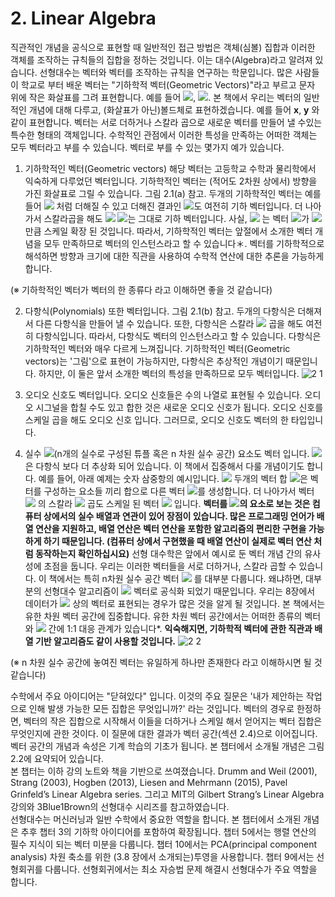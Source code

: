 # 2. Linear Algebra

 직관적인 개념을 공식으로 표현할 때 일반적인 접근 방법은 객체(심볼) 집합과 이러한 객체를 조작하는 규칙들의 집합을 정하는 것입니다. 이는 대수(Algebra)라고 알려져 있습니다.
선형대수는 벡터와 벡터를 조작하는 규칙을 연구하는 학문입니다. 많은 사람들이 학교로 부터 배운 벡터는 "기하학적 벡터(Geometric Vectors)"라고 부르고 문자 위에 작은 화살표를 그려 표현합니다. 예를 들어  ![](https://latex.codecogs.com/svg.image?\overrightarrow{x}), ![](https://latex.codecogs.com/svg.image?\overrightarrow{y}). 본 책에서 우리는 벡터의 일반적인 개념에 대해 다루고, (화살표가 아닌)볼드체로 표현하겠습니다. 예를 들어 **x**, **y** 와 같이 표현합니다.
 벡터는 서로 더하거나 스칼라 곱으로 새로운 벡터를 만들어 낼 수있는 특수한 형태의 객체입니다. 수학적인 관점에서 이러한 특성을 만족하는 어떠한 객체는 모두 벡터라고 부를 수 있습니다. 벡터로 부를 수 있는 몇가지 예가 있습니다.
   
1. 기하학적인 벡터(Geometric vectors) 해당 벡터는 고등학교 수학과 물리학에서 익숙하게 다루었던 벡터입니다. 기하학적인 벡터는 (적어도 2차원 상에서) 방향을 가진 화살표로 그릴 수 있습니다. 그림 2.1(a) 참고. 두개의 기하학적인 벡터는 예를 들어 ![](https://latex.codecogs.com/svg.image?\overrightarrow{x}%20+%20\overrightarrow{y}%20=%20\overrightarrow{z}) 처럼 더해질 수 있고 더해진 결과인 ![](https://latex.codecogs.com/svg.image?\overrightarrow{z})도 여전히 기하 벡터입니다. 더 나아가서 스칼라곱을 해도 ![](https://latex.codecogs.com/svg.image?\lambda\overrightarrow{x},%20\lambda\in\mathbb{R}) ![](https://latex.codecogs.com/svg.image?\lambda\overrightarrow{x})는 그대로 기하 벡터입니다. 사실, ![](https://latex.codecogs.com/svg.image?\lambda\overrightarrow{x}) 는 벡터 ![](https://latex.codecogs.com/svg.image?\overrightarrow{x})가 ![](https://latex.codecogs.com/svg.image?\lambda) 만큼 스케일 확장 된 것입니다. 따라서, 기하학적인 벡터는 앞절에서 소개한 벡터 개념을 모두 만족하므로 벡터의 인스턴스라고 할 수 있습니다＊. 벡터를 기하학적으로 해석하면 방향과 크기에 대한 직관을 사용하여 수학적 연산에 대한 추론을 가능하게 합니다.  
  
(※ 기하학적인 벡터가 벡터의 한 종류다 라고 이해하면 좋을 것 같습니다)
  
2. 다항식(Polynomials) 또한 벡터입니다. 그림 2.1(b) 참고. 두개의 다항식은 더해져서 다른 다항식을 만들어 낼 수 있습니다. 또한, 다항식은 스칼라 ![](https://latex.codecogs.com/svg.image?\lambda\in\mathbb{R}) 곱을 해도 여전히 다항식입니다. 따라서, 다항식도 벡터의 인스턴스라고 할 수 있습니다. 다항식은 기하학적인 벡터와 매우 다르게 느껴집니다. 기하학적인 벡터(Geometric vectors)는 '그림'으로 표현이 가능하지만, 다항식은 추상적인 개념이기 때문입니다. 하지만, 이 둘은 앞서 소개한 벡터의 특성을 만족하므로 모두 벡터입니다.
![2 1](https://user-images.githubusercontent.com/20452919/164996642-377c0f13-0431-4f09-810b-737641da4e74.PNG)


3. 오디오 신호도 벡터입니다. 오디오 신호들은 수의 나열로 표현될 수 있습니다. 오디오 시그널을 합칠 수도 있고 합한 것은 새로운 오디오 신호가 됩니다. 오디오 신호를 스케일 곱을 해도 오디오 신호 입니다. 그러므로, 오디오 신호도 벡터의 한 타입입니다.

4. 실수 ![](https://latex.codecogs.com/svg.image?\mathbb{R}^n)(n개의 실수로 구성된 튜플 혹은 n 차원 실수 공간) 요소도 벡터 입니다. ![](https://latex.codecogs.com/svg.image?\mathbb{R}^n)은 다항식 보다 더 추상화 되어 있습니다. 이 책에서 집중해서 다룰 개념이기도 합니다. 예를 들어, 아래 예제는 숫자 삼중항의 예시입니다.
![](https://latex.codecogs.com/svg.image?a=\begin{bmatrix}1\\2\\3\end{bmatrix}\in\mathbb{R}^3)
두개의 벡터 합 ![](https://latex.codecogs.com/svg.image?a,%20b\in\mathbb{R}^n)은 벡터를 구성하는 요소들 끼리 합으로 다른 벡터 ![](https://latex.codecogs.com/svg.image?a%20+%20b%20=%20c\in\mathbb{R}^n)를 생성합니다. 더 나아가서 벡터 ![](https://latex.codecogs.com/svg.image?a\in\mathbb{R}) 의 스칼라 ![](https://latex.codecogs.com/svg.image?\lambda\in\mathbb{R}) 곱도 스케일 된 벡터 ![](https://latex.codecogs.com/svg.image?\lambdaa\in\mathbb{R}^n) 입니다. **벡터를 ![](https://latex.codecogs.com/svg.image?\mathbb{R}^n)의 요소로 보는 것은 컴퓨터 상에서의 실수 배열과 연관이 있어 장점이 있습니다. 많은 프로그래밍 언어가 배열 연산을 지원하고, 배열 연산은 벡터 연산을 포함한 알고리즘의 편리한 구현을 가능하게 하기 때문입니다.
(컴퓨터 상에서 구현했을 때 배열 연산이 실제로 벡터 연산 처럼 동작하는지 확인하십시요)**
선형 대수학은 앞에서 예시로 둔 벡터 개념 간의 유사성에 초점을 둡니다. 우리는 이러한 벡터들을 서로 더하거나, 스칼라 곱할 수 있습니다. 이 책에서는 특히 n차원 실수 공간 벡터 ![](https://latex.codecogs.com/svg.image?\mathbb{R}^n) 를 대부분 다룹니다. 왜냐하면, 대부분의 선형대수 알고리즘이 ![](https://latex.codecogs.com/svg.image?\mathbb{R}^n) 벡터로 공식화 되었기 때문입니다. 우리는 8장에서 데이터가 ![](https://latex.codecogs.com/svg.image?\mathbb{R}^n) 상의 벡터로 표현되는 경우가 많은 것을 알게 될 것입니다. 본 책에서는 유한 차원 벡터 공간에 집중합니다. 유한 차원 벡터 공간에서는 어떠한 종류의 벡터와 ![](https://latex.codecogs.com/svg.image?\mathbb{R}^n) 간에 1:1 대응 관계가 있습니다*. **익숙해지면, 기하학적 벡터에 관한 직관과 배열 기반 알고리즘도 같이 사용할 것입니다.** ![2 2](https://user-images.githubusercontent.com/20452919/164995132-56bc1d19-c7e7-45bc-b372-16620380124e.PNG)

(※ n 차원 실수 공간에 놓여진 벡터는 유일하게 하나만 존재한다 라고 이해하시면 될 것 같습니다)

수학에서 주요 아이디어는 "닫혀있다" 입니다. 이것의 주요 질문은 '내가 제안하는 작업으로 인해 발생 가능한 모든 집합은 무엇입니까?' 라는 것입니다. 벡터의 경우로 한정하면, 벡터의 작은 집합으로 시작해서 이들을 더하거나 스케일 해서 얻어지는 벡터 집합은 무엇인지에 관한 것이다. 이 질문에 대한 결과가 벡터 공간(섹션 2.4)으로 이어집니다. 벡터 공간의 개념과 속성은 기계 학습의 기초가 됩니다. 본 챕터에서 소개될 개념은 그림 2.2에 요약되어 있습니다.  
본 챕터는 이하 강의 노트와 책을 기반으로 쓰여졌습니다. Drumm and Weil (2001), Strang (2003), Hogben (2013), Liesen and Mehrmann (2015), Pavel Grinfeld’s Linear Algebra series. 그리고 MIT의 Gilbert Strang’s Linear Algebra 강의와 3Blue1Brown의 선형대수 시리즈를 참고하였습니다.  
 선형대수는 머신러닝과 일반 수학에서 중요한 역할을 합니다. 본 챕터에서 소개된 개념은 추후 챕터 3의 기하학 아이디어를 포함하여 확장됩니다. 챕터 5에서는 행렬 연산의 필수 지식이 되는 벡터 미분을 다룹니다. 챕터 10에서는 PCA(principal component analysis) 차원 축소를 위한 (3.8 장에서 소개되는)투영을 사용합니다. 챕터 9에서는 선형회귀를 다룹니다. 선형회귀에서는 최소 자승법 문제 해결시 선형대수가 주요 역할을 합니다.
